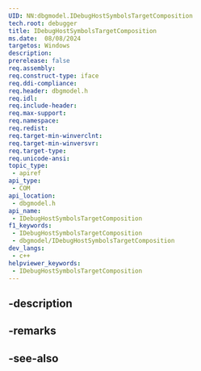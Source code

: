 ```yaml
---
UID: NN:dbgmodel.IDebugHostSymbolsTargetComposition
tech.root: debugger
title: IDebugHostSymbolsTargetComposition
ms.date:  08/08/2024
targetos: Windows
description: 
prerelease: false
req.assembly: 
req.construct-type: iface
req.ddi-compliance: 
req.header: dbgmodel.h
req.idl: 
req.include-header: 
req.max-support: 
req.namespace: 
req.redist: 
req.target-min-winverclnt: 
req.target-min-winversvr: 
req.target-type: 
req.unicode-ansi: 
topic_type:
 - apiref
api_type:
 - COM
api_location:
 - dbgmodel.h
api_name:
 - IDebugHostSymbolsTargetComposition
f1_keywords:
 - IDebugHostSymbolsTargetComposition
 - dbgmodel/IDebugHostSymbolsTargetComposition
dev_langs:
 - c++
helpviewer_keywords:
 - IDebugHostSymbolsTargetComposition
---
```


## -description

## -remarks

## -see-also

